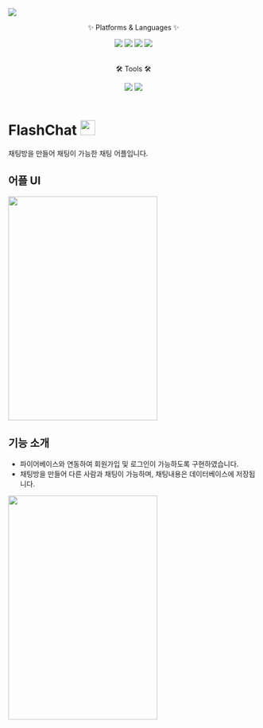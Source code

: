 <img src="https://capsule-render.vercel.app/api?type=waving&color=auto&height=200&section=header&text=FlashChat&fontSize=90" />

<div align=Center>
	<p>✨ Platforms & Languages ✨</p>	
</div>
<div align="Center">
	<img src="https://img.shields.io/badge/Android-3DDC84?style=flat&logo=Java&logoColor=white" />  
	<img src="https://img.shields.io/badge/Flutter-02569B?style=flat&logo=Java&logoColor=white" />  
	<img src="https://img.shields.io/badge/Dart-0175C2?style=flat&logo=Java&logoColor=white" />
	<img src="https://img.shields.io/badge/Firebase-FFCA28?style=flat&logo=Java&logoColor=white" />
</div>
<br>
<div align=Center>
	<p>🛠 Tools 🛠</p>
</div>
<div align=Center>
	<img src="https://img.shields.io/badge/Visual Studio Code-007ACC?style=flat&logo=Java&logoColor=white" />
	<img src="https://img.shields.io/badge/Git Hub-181717?style=flat&logo=Java&logoColor=white" />
</div>
<br>

# FlashChat <img src="https://user-images.githubusercontent.com/103208820/210212608-e28cdd0e-d35e-44b2-b65b-69003b248ea4.png"  width="30" height="30"/>

채팅방을 만들어 채팅이 가능한  채팅 어플입니다.

## 어플 UI

<img src="https://user-images.githubusercontent.com/103208820/210213528-858bca12-d82a-4d07-babb-068a0f0e02df.gif"  width="300" height="450"/>

## 기능 소개

* 파이어베이스와 연동하여 회원가입 및 로그인이 가능하도록 구현하였습니다.
* 채팅방을 만들어 다른 사람과 채팅이 가능하며, 채팅내용은  데이터베이스에 저장됩니다.

<img src="https://user-images.githubusercontent.com/103208820/210216438-0fe6302f-d4cc-47ea-a981-2d32f813d3ab.gif"  width="300" height="450"/>
